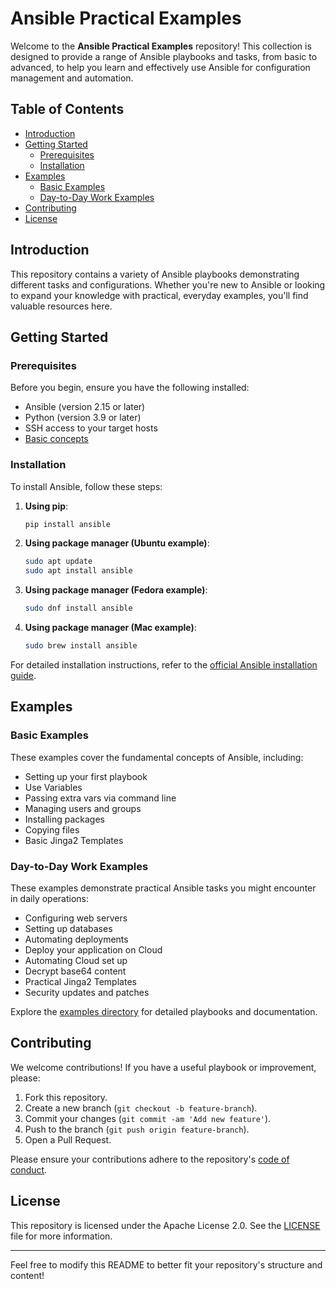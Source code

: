 # Ansible Practical Examples

Welcome to the **Ansible Practical Examples** repository! This collection is designed to provide a range of Ansible playbooks and tasks, from basic to advanced, to help you learn and effectively use Ansible for configuration management and automation.

## Table of Contents

- [Introduction](#introduction)
- [Getting Started](#getting-started)
  - [Prerequisites](#prerequisites)
  - [Installation](#installation)
- [Examples](#examples)
  - [Basic Examples](#basic-examples)
  - [Day-to-Day Work Examples](#day-to-day-work-examples)
- [Contributing](#contributing)
- [License](#license)

## Introduction

This repository contains a variety of Ansible playbooks demonstrating different tasks and configurations. Whether you're new to Ansible or looking to expand your knowledge with practical, everyday examples, you'll find valuable resources here.

## Getting Started

### Prerequisites

Before you begin, ensure you have the following installed:

- Ansible (version 2.15 or later)
- Python (version 3.9 or later)
- SSH access to your target hosts
- [Basic concepts](https://paulomenon.github.io/) 

### Installation

To install Ansible, follow these steps:

1. **Using pip**:
    ```sh
    pip install ansible
    ```

2. **Using package manager (Ubuntu example)**:
    ```sh
    sudo apt update
    sudo apt install ansible
    ```
3. **Using package manager (Fedora example)**:
    ```sh
    sudo dnf install ansible
    ```
4. **Using package manager (Mac example)**:
    ```sh
    sudo brew install ansible
    ```


For detailed installation instructions, refer to the [official Ansible installation guide](https://docs.ansible.com/ansible/latest/installation_guide/intro_installation.html).

## Examples

### Basic Examples

These examples cover the fundamental concepts of Ansible, including:

- Setting up your first playbook
- Use Variables
- Passing extra vars via command line
- Managing users and groups
- Installing packages
- Copying files
- Basic Jinga2 Templates

### Day-to-Day Work Examples

These examples demonstrate practical Ansible tasks you might encounter in daily operations:

- Configuring web servers
- Setting up databases
- Automating deployments
- Deploy your application on Cloud
- Automating Cloud set up
- Decrypt base64 content
- Practical Jinga2 Templates
- Security updates and patches

Explore the [examples directory](./examples) for detailed playbooks and documentation.

## Contributing

We welcome contributions! If you have a useful playbook or improvement, please:

1. Fork this repository.
2. Create a new branch (`git checkout -b feature-branch`).
3. Commit your changes (`git commit -am 'Add new feature'`).
4. Push to the branch (`git push origin feature-branch`).
5. Open a Pull Request.

Please ensure your contributions adhere to the repository's [code of conduct](./CODE_OF_CONDUCT.md).

## License

This repository is licensed under the Apache License 2.0. See the [LICENSE](./LICENSE) file for more information.

---

Feel free to modify this README to better fit your repository's structure and content!